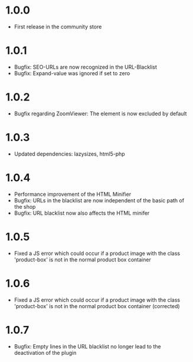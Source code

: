 # 1.0.0
- First release in the community store

# 1.0.1
- Bugfix: SEO-URLs are now recognized in the URL-Blacklist
- Bugfix: Expand-value was ignored if set to zero

# 1.0.2
- Bugfix regarding ZoomViewer: The element is now excluded by default

# 1.0.3
- Updated dependencies: lazysizes, html5-php

# 1.0.4
- Performance improvement of the HTML Minifier
- Bugfix: URLs in the blacklist are now independent of the basic path of the shop
- Bugfix: URL blacklist now also affects the HTML minifer

# 1.0.5
- Fixed a JS error which could occur if a product image with the class 'product-box' is not in the normal product box container

# 1.0.6
- Fixed a JS error which could occur if a product image with the class 'product-box' is not in the normal product box container (corrected)

# 1.0.7
- Bugfix: Empty lines in the URL blacklist no longer lead to the deactivation of the plugin